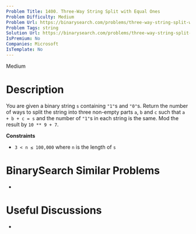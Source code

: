 ```yaml
---
Problem Title: 1400. Three-Way String Split with Equal Ones
Problem Difficulty: Medium
Problem Url: https://binarysearch.com/problems/three-way-string-split-with-equal-ones/
Problem Tags: string
Solution Url: https://binarysearch.com/problems/three-way-string-split-with-equal-ones/solutions/
IsPremium: No
Companies: Microsoft
IsTemplate: No
---
```


<span style="color: ;">Medium</span>

# Description

You are given a binary string `s` containing `"1"`s and `"0"`s. Return the number of ways to split the string into three non-empty parts `a`, `b` and `c` such that `a + b + c = s` and the number of `"1"`s in each string is the same. Mod the result by `10 ** 9 + 7`.

**Constraints**
- `3 < n ≤ 100,000` where `n` is the length of `s`

# BinarySearch Similar Problems

- []()

# Useful Discussions

- []()
